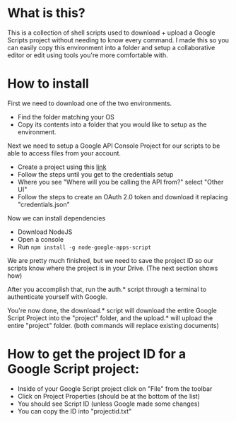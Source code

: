 # What is this?

This is a collection of shell scripts used to download + upload a Google Scripts project without needing to know every command.
I made this so you can easily copy this environment into a folder and setup a collaborative editor or edit using tools you're more comfortable with.



# How to install

First we need to download one of the two environments.

* Find the folder matching your OS
* Copy its contents into a folder that you would like to setup as the environment.

Next we need to setup a Google API Console Project for our scripts to be able to access files from your account.

* Create a project using this [link](https://console.developers.google.com/start/api?id=drive&credential=client_key)
* Follow the steps until you get to the credentials setup
* Where you see "Where will you be calling the API from?" select "Other UI"
* Follow the steps to create an OAuth 2.0 token and download it replacing "credentials.json"

Now we can install dependencies

* Download NodeJS
* Open a console
* Run `npm install -g node-google-apps-script`

We are pretty much finished, but we need to save the project ID so our scripts know where the project is in your Drive. (The next section shows how)

After you accomplish that, run the auth.* script through a terminal to authenticate yourself with Google.

You're now done, the download.* script will download the entire Google Script Project into the "project" folder, and the upload.* will upload the entire "project" folder. (both commands will replace existing documents)



# How to get the project ID for a Google Script project:

* Inside of your Google Script project click on "File" from the toolbar
* Click on Project Properties (should be at the bottom of the list)
* You should see Script ID (unless Google made some changes)
* You can copy the ID into "projectid.txt"
